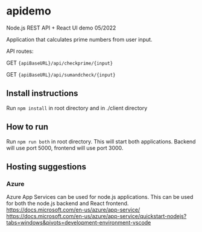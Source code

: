# apidemo

Node.js REST API + React UI demo 05/2022

Application that calculates prime numbers from user input.

API routes:

GET `{apiBaseURL}/api/checkprime/{input}`

GET `{apiBaseURL}/api/sumandcheck/{input}`

## Install instructions

Run `npm install` in root directory and in ./client directory

## How to run

Run `npm run both` in root directory. This will start both applications.
Backend will use port 5000, frontend will use port 3000.

## Hosting suggestions

### Azure

Azure App Services can be used for node.js applications. This can be used for both the node.js backend and React frontend.
https://docs.microsoft.com/en-us/azure/app-service/
https://docs.microsoft.com/en-us/azure/app-service/quickstart-nodejs?tabs=windows&pivots=development-environment-vscode
